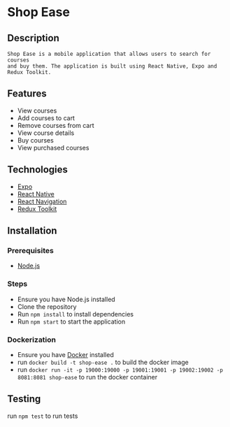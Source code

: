 # Shop Ease

## Description

    Shop Ease is a mobile application that allows users to search for courses
    and buy them. The application is built using React Native, Expo and Redux Toolkit.

## Features

-   View courses
-   Add courses to cart
-   Remove courses from cart
-   View course details
-   Buy courses
-   View purchased courses

## Technologies

-   [Expo](https://expo.io/)
-   [React Native](https://reactnative.dev/)
-   [React Navigation](https://reactnavigation.org/)
-   [Redux Toolkit](https://redux-toolkit.js.org/)

## Installation

### Prerequisites

-   [Node.js](https://nodejs.org/en/)

### Steps

-   Ensure you have Node.js installed
-   Clone the repository
-   Run `npm install` to install dependencies
-   Run `npm start` to start the application

### Dockerization

-   Ensure you have [Docker](https://www.docker.com/) installed
-   run `docker build -t shop-ease .` to build the docker image
-   run `docker run -it -p 19000:19000 -p 19001:19001 -p 19002:19002 -p 8081:8081 shop-ease` to run the docker container

## Testing
run `npm test` to run tests
